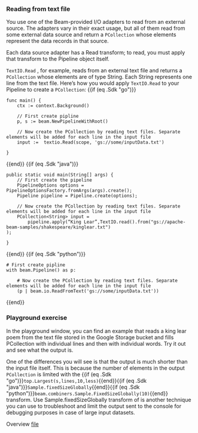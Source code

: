 <!--
Licensed under the Apache License, Version 2.0 (the "License");
you may not use this file except in compliance with the License.
You may obtain a copy of the License at

http://www.apache.org/licenses/LICENSE-2.0

Unless required by applicable law or agreed to in writing, software
distributed under the License is distributed on an "AS IS" BASIS,
WITHOUT WARRANTIES OR CONDITIONS OF ANY KIND, either express or implied.
See the License for the specific language governing permissions and
limitations under the License.
-->
### Reading from text file

You use one of the Beam-provided I/O adapters to read from an external source. The adapters vary in their exact usage, but all of them read from some external data source and return a `PCollection` whose elements represent the data records in that source.

Each data source adapter has a Read transform; to read, you must apply that transform to the Pipeline object itself.

`TextIO.Read` , for example, reads from an external text file and returns a `PCollection` whose elements are of type String. Each String represents one line from the text file. Here’s how you would apply `TextIO.Read` to your Pipeline to create a `PCollection`:
{{if (eq .Sdk "go")}}
```
func main() {
    ctx := context.Background()

    // First create pipline
    p, s := beam.NewPipelineWithRoot()

    // Now create the PCollection by reading text files. Separate elements will be added for each line in the input file
    input :=  textio.Read(scope, 'gs://some/inputData.txt')

}
```
{{end}}
{{if (eq .Sdk "java")}}
```
public static void main(String[] args) {
    // First create the pipeline
    PipelineOptions options = PipelineOptionsFactory.fromArgs(args).create();
    Pipeline pipeline = Pipeline.create(options);

    // Now create the PCollection by reading text files. Separate elements will be added for each line in the input file
    PCollection<String> input =
        pipeline.apply(“King Lear”,TextIO.read().from("gs://apache-beam-samples/shakespeare/kinglear.txt")
);

}
```
{{end}}
{{if (eq .Sdk "python")}}
```
# First create pipline
with beam.Pipeline() as p:

    # Now create the PCollection by reading text files. Separate elements will be added for each line in the input file
    (p | beam.io.ReadFromText('gs://some/inputData.txt'))

```
{{end}}
### Playground exercise

In the playground window, you can find an example that reads a king lear poem from the text file stored in the Google Storage bucket and fills PCollection with individual lines and then with individual words. Try it out and see what the output is.

One of the differences you will see is that the output is much shorter than the input file itself. This is because the number of elements in the output `PCollection` is limited with the {{if (eq .Sdk "go")}}`top.Largest(s,lines,10,less)`{{end}}{{if (eq .Sdk "java")}}`Sample.fixedSizeGlobally`{{end}}{{if (eq .Sdk "python")}}`beam.combiners.Sample.FixedSizeGlobally(10)`{{end}}  transform. Use Sample.fixedSizeGlobally transform of is another technique you can use to troubleshoot and limit the output sent to the console for debugging purposes in case of large input datasets.

Overview [file](https://storage.googleapis.com/apache-beam-samples/shakespeare/kinglear.txt)